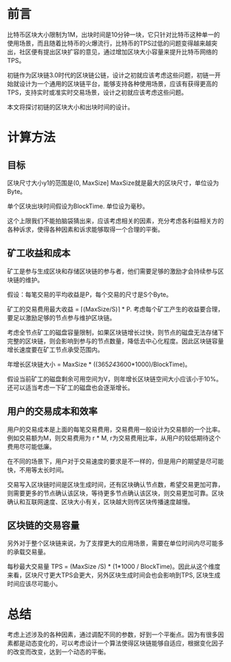 # 前言

比特币区块大小限制为1M，出块时间是10分钟一块，它只针对比特币这种单一的使用场景，而且随着比特币的火爆流行，比特币的TPS过低的问题变得越来越突出，社区便有提出区块扩容的意见，通过增加区块大小容量来提升比特币网络的TPS。

初链作为区块链3.0时代的区块链公链，设计之初就应该考虑这些问题，初链一开始就设计为一个通用的区块链平台，能够支持各种使用场景，应该有获得更高的TPS，支持实时或准实时交易场景，设计之初就应该考虑这些问题。

本文将探讨初链的区块大小和出块时间的设计。

# 计算方法
## 目标
区块尺寸大小y1的范围是(0, MaxSize] MaxSize就是最大的区块尺寸，单位设为Byte。

单个区块出块时间假设为BlockTime. 单位设为毫秒。

这个上限我们不能拍脑袋猜出来，应该考虑相关的因素，充分考虑各利益相关方的各种诉求，使得各种因素和诉求能够取得一个合理的平衡。

## 矿工收益和成本
矿工是参与生成区块和存储区块链的参与者，他们需要足够的激励才会持续参与区块链的维护。

假设：每笔交易的平均收益是P，每个交易的尺寸是S个Byte。

矿工的交易费用最大收益 = ⌈(MaxSize/S)⌉ * P. 考虑每个矿工产生的收益要合理，要足以激励足够的节点参与维护区块链。

考虑全节点矿工的磁盘容量限制，如果区块链增长过快，则节点的磁盘无法存储下完整的区块链，则会影响到参与的节点数量，降低去中心化程度。因此区块链容量增长速度要在矿工节点承受范围内。

年增长区块链大小 = MaxSize * ((365*24*3600*1000)/BlockTime)。

假设当前矿工的磁盘剩余可用空间为V，则年增长区块链空间大小应该小于10%。还可以适当考虑一下矿工的磁盘也会逐渐增长。

## 用户的交易成本和效率
用户的交易成本是上面的每笔交易费用，交易费用一般设计为交易额的一个比率。 例如交易额为M，则交易费用为 r * M, r为交易费用比率，从用户的较低期待这个费用尽可能低廉。

在不同的场景下，用户对于交易速度的要求是不一样的，但是用户的期望是尽可能快，不用等太长时间。

交易写入区块链时间是区块生成时间，还有区块确认节点数，希望交易更加可靠，则需要更多的节点确认该区块，等待更多节点确认该区块，则交易更加可靠。区块确认和互联网速度、区块大小有关，区块越大则传区块传播速度越慢。

## 区块链的交易容量
另外对于整个区块链来说，为了支撑更大的应用场景，需要在单位时间内尽可能多的承载交易量。

每秒最大交易量 TPS =  (MaxSize /S) * (1*1000 / BlockTime)。因此从这个维度来看，区块尺寸更大TPS会更大，另外区块生成时间会也会影响到TPS, 区块生成时间应该尽可能小。


# 总结
考虑上述涉及的各种因素，通过调配不同的参数，好到一个平衡点。因为有很多因素都是动态变化的，可以考虑设计一个算法使得区块链能够自适应，根据变化因子的改变而改变，达到一个动态的平衡。
